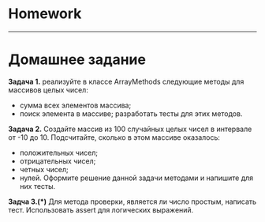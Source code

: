 # Homework


_______________________________________________________

# Домашнее задание

**Задача 1.**
реализуйте в классе ArrayMethods следующие методы для массивов целых чисел:
- сумма всех элементов массива;
- поиск элемента в массиве;
  разработать тесты для этих методов.

**Задача 2.**
Создайте массив из 100 случайных целых чисел в интервале от -10 до 10.
Подсчитайте, сколько в этом массиве оказалось:
- положительных чисел;
- отрицательных чисел;
- четных чисел;
- нулей.
Оформите решение данной задачи методами и напишите для них тесты.

**Задча 3.(*)**
Для метода проверки, является ли число простым, написать тест.
Использовать assert для логических выражений.




